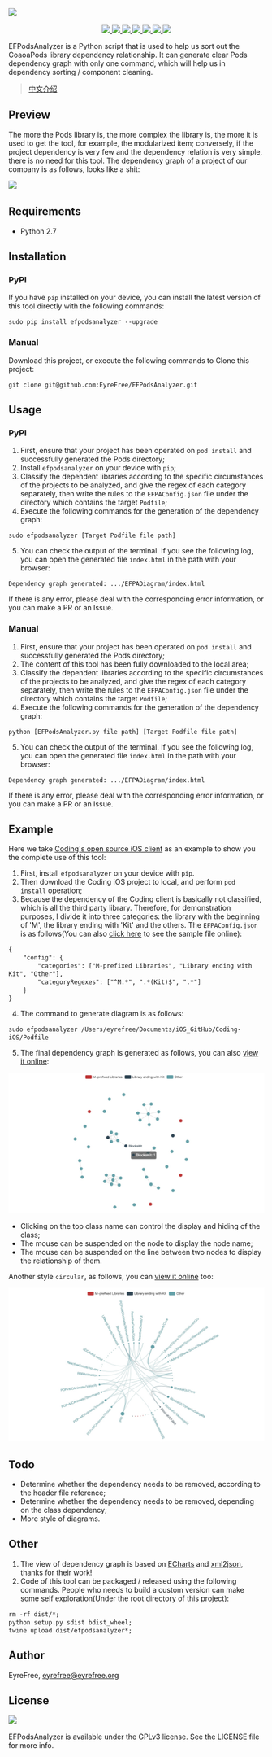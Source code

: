 ![](assets/headimage.png)

<p align="center">
    <a href="https://pypi.org/project/efpodsanalyzer/">
        <img src="https://badge.fury.io/py/efpodsanalyzer.svg">
    </a>
    <a href="https://www.python.org/">
        <img src="https://img.shields.io/badge/language-Python-2e6fa0.svg">
    </a>
    <a href="https://codebeat.co/projects/github-com-eyrefree-efpodsanalyzer-master">
        <img src="https://codebeat.co/badges/67a3cc17-24fb-4c3d-b94c-61e17eea08cc"/>
    </a>
    <a href="https://raw.githubusercontent.com/EyreFree/EFPodsAnalyzer/master/LICENSE">
        <img src="https://img.shields.io/badge/license-GPLv3-000000.svg">
    </a>
    <a href="https://twitter.com/EyreFree777">
        <img src="https://img.shields.io/badge/twitter-@EyreFree777-blue.svg?style=flat">
    </a>
    <a href="http://weibo.com/eyrefree777">
        <img src="https://img.shields.io/badge/weibo-@EyreFree-red.svg?style=flat">
    </a>
    <a href="https://raw.githubusercontent.com/EyreFree/EFQRCode/assets/icon/MadeWith%3C3.png">
        <img src="https://img.shields.io/badge/made%20with-%3C3-orange.svg">
    </a>
</p>

EFPodsAnalyzer is a Python script that is used to help us sort out the CoaoaPods library dependency relationship. It can generate clear Pods dependency graph with only one command, which will help us in dependency sorting / component cleaning.

> [中文介绍](/README_CN.md)

## Preview

The more the Pods library is, the more complex the library is, the more it is used to get the tool, for example, the modularized item; conversely, if the project dependency is very few and the dependency relation is very simple, there is no need for this tool. The dependency graph of a project of our company is as follows, looks like a shit:

![](assets/overview.png)

## Requirements

- Python 2.7

## Installation

### PyPI

If you have `pip` installed on your device, you can install the latest version of this tool directly with the following commands:

```
sudo pip install efpodsanalyzer --upgrade
```

### Manual

Download this project, or execute the following commands to Clone this project:

```
git clone git@github.com:EyreFree/EFPodsAnalyzer.git
```

## Usage

### PyPI

1. First, ensure that your project has been operated on `pod install` and successfully generated the Pods directory;
2. Install `efpodsanalyzer` on your device with `pip`;
3. Classify the dependent libraries according to the specific circumstances of the projects to be analyzed, and give the regex of each category separately, then write the rules to the `EFPAConfig.json` file under the directory which contains the target `Podfile`;
4. Execute the following commands for the generation of the dependency graph:

```
sudo efpodsanalyzer [Target Podfile file path]
```

5. You can check the output of the terminal. If you see the following log, you can open the generated file `index.html` in the path with your browser:

```
Dependency graph generated: .../EFPADiagram/index.html
```

If there is any error, please deal with the corresponding error information, or you can make a PR or an Issue.

### Manual

1. First, ensure that your project has been operated on `pod install` and successfully generated the Pods directory;
2. The content of this tool has been fully downloaded to the local area;
3. Classify the dependent libraries according to the specific circumstances of the projects to be analyzed, and give the regex of each category separately, then write the rules to the `EFPAConfig.json` file under the directory which contains the target `Podfile`;
4. Execute the following commands for the generation of the dependency graph:

```
python [EFPodsAnalyzer.py file path] [Target Podfile file path]
```

5. You can check the output of the terminal. If you see the following log, you can open the generated file `index.html` in the path with your browser:

```
Dependency graph generated: .../EFPADiagram/index.html
```

If there is any error, please deal with the corresponding error information, or you can make a PR or an Issue.

## Example

Here we take [Coding's open source iOS client](https://github.com/Coding/Coding-iOS) as an example to show you the complete use of this tool:

1. First, install `efpodsanalyzer` on your device with `pip`.
2. Then download the Coding iOS project to local, and perform `pod install` operation;
3. Because the dependency of the Coding client is basically not classified, which is all the third party library. Therefore, for demonstration purposes, I divide it into three categories: the library with the beginning of 'M', the library ending with 'Kit' and the others. The `EFPAConfig.json` is as follows(You can also [click here](/efpodsanalyzer/EFPAConfig.json) to see the sample file online):

```
{
    "config": {
        "categories": ["M-prefixed Libraries", "Library ending with Kit", "Other"],
        "categoryRegexes": ["^M.*", ".*(Kit)$", ".*"]
    }
}
```

4. The command to generate diagram is as follows:

```
sudo efpodsanalyzer /Users/eyrefree/Documents/iOS_GitHub/Coding-iOS/Podfile
```

5. The final dependency graph is generated as follows, you can also [view it online](https://eyrefree.github.io/EFPodsAnalyzer/docs/graph_force.html):

![](assets/example.png)

- Clicking on the top class name can control the display and hiding of the class;
- The mouse can be suspended on the node to display the node name;
- The mouse can be suspended on the line between two nodes to display the relationship of them.

Another style `circular`, as follows, you can [view it online](https://eyrefree.github.io/EFPodsAnalyzer/docs/graph_circular.html) too:

![](assets/example_circular.png)

## Todo

- Determine whether the dependency needs to be removed, according to the header file reference;
- Determine whether the dependency needs to be removed, depending on the class dependency;
- More style of diagrams.

## Other

1. The view of dependency graph is based on [ECharts](https://github.com/ecomfe/echarts) and [xml2json](https://github.com/abdmob/x2js), thanks for their work!
2. Code of this tool can be packaged / released using the following commands. People who needs to build a custom version can make some self exploration(Under the root directory of this project):

 ```
rm -rf dist/*;
python setup.py sdist bdist_wheel;
twine upload dist/efpodsanalyzer*;
```

## Author

EyreFree, eyrefree@eyrefree.org

## License

![](https://www.gnu.org/graphics/gplv3-127x51.png)

EFPodsAnalyzer is available under the GPLv3 license. See the LICENSE file for more info.
